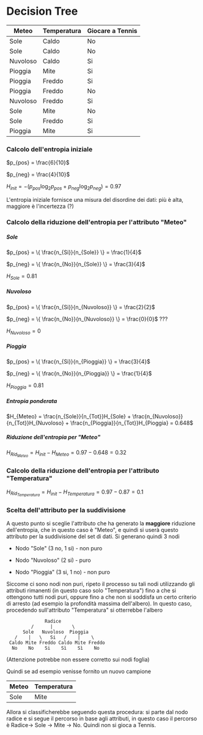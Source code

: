 # Decision Tree

| Meteo    | Temperatura | Giocare a Tennis |
| -------- | ----------- | ---------------- |
| Sole     | Caldo       | No               |
| Sole     | Caldo       | No               |
| Nuvoloso | Caldo       | Si               |
| Pioggia  | Mite        | Si               |
| Pioggia  | Freddo      | Si               |
| Pioggia  | Freddo      | No               |
| Nuvoloso | Freddo      | Si               |
| Sole     | Mite        | No               |
| Sole     | Freddo      | Si               |
| Pioggia  | Mite        | Si               |

### Calcolo dell'entropia iniziale

$p_{pos} = \frac{6}{10}$

$p_{neg} = \frac{4}{10}$ 

$H_{init} = -(p_{pos}\log_2 p_{pos} + p_{neg}\log_2 p_{neg}) = 0.97$

L'entropia iniziale fornisce una misura del disordine dei dati: più è alta, maggiore è l'incertezza (?)

### Calcolo della riduzione dell'entropia per l'attributo "Meteo"

##### Sole

$p_{pos} = \{ \frac{n_{Si}}{n_{Sole}} \} = \frac{1}{4}$

$p_{neg} = \{ \frac{n_{No}}{n_{Sole}} \} = \frac{3}{4}$

$H_{Sole} = 0.81$

##### Nuvoloso

$p_{pos} = \{ \frac{n_{Si}}{n_{Nuvoloso}} \} = \frac{2}{2}$

$p_{neg} = \{ \frac{n_{No}}{n_{Nuvoloso}} \} = \frac{0}{0}$ ???

$H_{Nuvoloso} = 0$

##### Pioggia

$p_{pos} = \{ \frac{n_{Si}}{n_{Pioggia}} \} = \frac{3}{4}$

$p_{neg} = \{ \frac{n_{No}}{n_{Pioggia}} \} = \frac{1}{4}$

$H_{Pioggia} = 0.81$

##### Entropia ponderata

$H_{Meteo} = \frac{n_{Sole}}{n_{Tot}}H_{Sole} + \frac{n_{Nuvoloso}}{n_{Tot}}H_{Nuvoloso} + \frac{n_{Pioggia}}{n_{Tot}}H_{Pioggia} = 0.648$

##### Riduzione dell'entropia per "Meteo"

$H_{Rid_{Meteo}} = H_{init} - H_{Meteo} = 0.97 - 0.648 = 0.32$

### Calcolo della riduzione dell'entropia per l'attributo "Temperatura"

$H_{Rid_{Temperatura}} = H_{init} - H_{Temperatura} = 0.97 - 0.87 = 0.1$

### Scelta dell'attributo per la suddivisione

A questo punto si sceglie l'attributo che ha generato la **maggiore** riduzione dell'entropia, che in questo caso è "Meteo", e quindi si userà questo attributo per la suddivisione del set di dati. Si generano quindi 3 nodi

- Nodo "Sole" (3 no, 1 si) - non puro

- Nodo "Nuvoloso" (2 si) - puro 

- Nodo "Pioggia" (3 si, 1 no) - non puro

Siccome ci sono nodi non puri, ripeto il processo su tali nodi utilizzando gli attributi rimanenti (in questo caso solo "Temperatura") fino a che si ottengono tutti nodi puri, oppure fino a che non si soddisfa un certo criterio di arresto (ad esempio la profondità massima dell'albero). In questo caso, procedendo sull'attributo "Temperatura" si otterrebbe l'albero

                  Radice
             /      |       \
          Sole   Nuvoloso  Pioggia
       /    |   \   Si   /    |    \
     Caldo Mite Freddo Caldo Mite Freddo
      No    No    Si    Sì    Sì    No

(Attenzione potrebbe non essere corretto sui nodi foglia)

Quindi se ad esempio venisse fornito un nuovo campione 

| Meteo | Temperatura |
| ----- | ----------- |
| Sole  | Mite        |

Allora si classificherebbe seguendo questa procedura: si parte dal nodo radice e si segue il percorso in base agli attributi, in questo caso il percorso è Radice-> Sole -> Mite -> No. Quindi non si gioca a Tennis.


